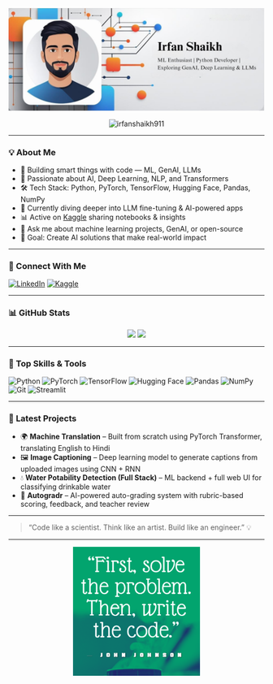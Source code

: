 <p align="center">
  <img src="Assets\Irfan Shaikh ML Enthusiast  Python Developer  Exploring GenAI, Deep Learning & LLMs (1).png" alt="Irfan Shaikh Banner" />
</p>

<!-- <h1 align="center">Hi 👋, I'm Irfan Shaikh</h1> -->
<!-- <h3 align="center">🚀 ML Enthusiast | Python Developer | Exploring GenAI, Deep Learning & LLMs</h3> -->

<p align="center">
  <img src="https://komarev.com/ghpvc/?username=irfanshaikh911&label=Profile%20views&color=0e75b6&style=flat" alt="irfanshaikh911" />
</p>

---

### 💡 About Me

- 🤖 Building smart things with code — ML, GenAI, LLMs
- 🧠 Passionate about AI, Deep Learning, NLP, and Transformers
- 🛠️ Tech Stack: Python, PyTorch, TensorFlow, Hugging Face, Pandas, NumPy
- 🌱 Currently diving deeper into LLM fine-tuning & AI-powered apps
- 📊 Active on [Kaggle](https://www.kaggle.com/irfan911) sharing notebooks & insights
- 💬 Ask me about machine learning projects, GenAI, or open-source
- 🎯 Goal: Create AI solutions that make real-world impact

---

### 🔗 Connect With Me

[![LinkedIn](https://img.shields.io/badge/LinkedIn-blue?style=for-the-badge&logo=linkedin&logoColor=white)](https://www.linkedin.com/in/irfan-shaikh911/)
[![Kaggle](https://img.shields.io/badge/Kaggle-20BEFF?style=for-the-badge&logo=kaggle&logoColor=white)](https://www.kaggle.com/irfan911)

---

### 📊 GitHub Stats

<p align="center">
  <img src="https://github-readme-stats.vercel.app/api?username=irfanshaikh911&show_icons=true&theme=radical" width="47%" />
  <img src="https://github-readme-streak-stats.herokuapp.com/?user=irfanshaikh911&theme=radical" width="47%" />
</p>

---

### 🧠 Top Skills & Tools

![Python](https://img.shields.io/badge/Python-3670A0?style=for-the-badge&logo=python&logoColor=white)
![PyTorch](https://img.shields.io/badge/PyTorch-EE4C2C?style=for-the-badge&logo=pytorch&logoColor=white)
![TensorFlow](https://img.shields.io/badge/TensorFlow-FF6F00?style=for-the-badge&logo=tensorflow&logoColor=white)
![Hugging Face](https://img.shields.io/badge/HuggingFace-FFD21F?style=for-the-badge&logo=huggingface&logoColor=black)
![Pandas](https://img.shields.io/badge/Pandas-150458?style=for-the-badge&logo=pandas&logoColor=white)
![NumPy](https://img.shields.io/badge/NumPy-013243?style=for-the-badge&logo=numpy&logoColor=white)
![Git](https://img.shields.io/badge/Git-F05032?style=for-the-badge&logo=git&logoColor=white)
![Streamlit](https://img.shields.io/badge/Streamlit-FF4B4B?style=for-the-badge&logo=streamlit&logoColor=white)

---

### 🚀 Latest Projects

- 🌍 **Machine Translation** – Built from scratch using PyTorch Transformer, translating English to Hindi
- 🖼️ **Image Captioning** – Deep learning model to generate captions from uploaded images using CNN + RNN
- 💧 **Water Potability Detection (Full Stack)** – ML backend + full web UI for classifying drinkable water
- 🧾 **Autogradr** – AI-powered auto-grading system with rubric-based scoring, feedback, and teacher review

---

> “Code like a scientist. Think like an artist. Build like an engineer.” 💡

---

<!-- <img src="first_solve_the_problem__then_in_an_elegant_dark_theme.png" width="250" align="center"> -->

<p align="center">
  <img src="Assets\first_solve_the_problem__then_in_an_elegant_dark_theme.png" alt="Irfan Shaikh Footer Banner" width="250" />
</p>
